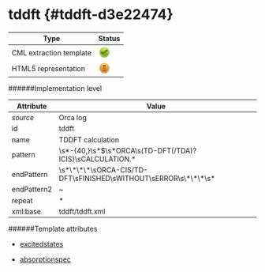 # tddft {#tddft-d3e22474}


| Type                                                                                                                                                                                                  | Status                                                                                                                                                                                                |
|----|----|
| CML extraction template                                                                                                                                                                               | ![](/imgs/Total.png)                                                                                                                                                                                  |
| HTML5 representation                                                                                                                                                                                  | ![](/imgs/Partial.png)                                                                                                                                                                                |

######Implementation level

| Attribute                                                                                                                                                                                             | Value                                                                                                                                                                                                 |
|----|----|
| *source*                                                                                                                                                                                              | Orca log                                                                                                                                                                                              |
| id                                                                                                                                                                                                    | tddft                                                                                                                                                                                                 |
| name                                                                                                                                                                                                  | TDDFT calculation                                                                                                                                                                                     |
| pattern                                                                                                                                                                                               | \\s\*-{40,}\\s\*\$\\s\*ORCA\\s(TD-DFT(/TDA)?ICIS)\\sCALCULATION.\*                                                                                                                                    |
| endPattern                                                                                                                                                                                            | \\s\*\\\*\\\*\\\*\\sORCA-CIS/TD-DFT\\sFINISHED\\sWITHOUT\\sERROR\\s\\\*\\\*\\\*\\s\*                                                                                                                  |
| endPattern2                                                                                                                                                                                           | \~                                                                                                                                                                                                    |
| repeat                                                                                                                                                                                                | \*                                                                                                                                                                                                    |
| xml:base                                                                                                                                                                                              | tddft/tddft.xml                                                                                                                                                                                       |

######Template attributes

-   [excitedstates](/out/md/cml/orca_log/excitedstates-d3e22478.md)

<!-- -->

-   [absorptionspec](/out/md/cml/orca_log/absorptionspec-d3e22805.md)


